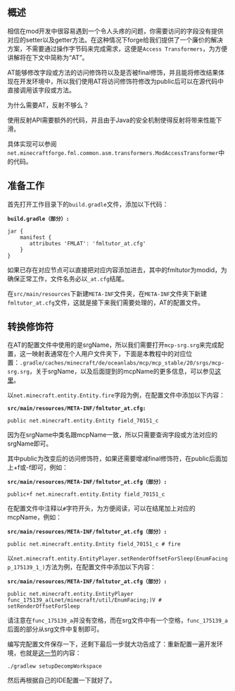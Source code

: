 ## 概述

相信在mod开发中很容易遇到一个令人头疼的问题，你需要访问的字段没有提供对应的setter以及getter方法。在这种情况下forge给我们提供了一个廉价的解决方案，不需要通过操作字节码来完成需求，这便是`Access Transformers`，为方便讲解将在下文中简称为“AT”。

AT能够修改字段或方法的访问修饰符以及是否被final修饰，并且能将修改结果体现在开发环境中，所以我们使用AT将访问修饰符修改为public后可以在源代码中直接调用该字段或方法。

为什么需要AT，反射不够么？

使用反射API需要额外的代码，并且由于Java的安全机制使得反射将带来性能下滑。

具体实现可以参阅`net.minecraftforge.fml.common.asm.transformers.ModAccessTransformer`中的代码。

## 准备工作

首先打开工作目录下的`build.gradle`文件，添加以下代码：

**`build.gradle（部分）:`**

```
jar {
    manifest {
	   attributes 'FMLAT': 'fmltutor_at.cfg'
    }
}
```

如果已存在对应节点可以直接把对应内容添加进去，其中的fmltutor为modid，为确保正常工作，文件名务必以`_at.cfg`结尾。

在`src/main/resources`下新建`META-INF`文件夹，在`META-INF`文件夹下新建`fmltutor_at.cfg`文件，这就是接下来我们需要处理的，AT的配置文件。

## 转换修饰符

在AT的配置文件中使用的是srgName，所以我们需要打开`mcp-srg.srg`来完成配置，这一映射表通常在个人用户文件夹下，下面是本教程中的对应位置：`.gradle/caches/minecraft/de/oceanlabs/mcp/mcp_stable/20/srgs/mcp-srg.srg`，关于srgName，以及后面提到的mcpName的更多信息，可以参见[这里](附录C-混淆与反射.html)。

以`net.minecraft.entity.Entity.fire`字段为例，在配置文件中添加以下内容：

**`src/main/resources/META-INF/fmltutor_at.cfg:`**

```
public net.minecraft.entity.Entity field_70151_c
```

因为在srgName中类名跟mcpName一致，所以只需要查询字段或方法对应的srgName即可。

其中public为改变后的访问修饰符，如果还需要增减final修饰符，在public后面加上+f或-f即可，例如：

**`src/main/resources/META-INF/fmltutor_at.cfg（部分）:`**

```
public+f net.minecraft.entity.Entity field_70151_c
```

在配置文件中注释以`#`字符开头，为方便阅读，可以在结尾加上对应的mcpName，例如：

**`src/main/resources/META-INF/fmltutor_at.cfg（部分）:`**

```
public net.minecraft.entity.Entity field_70151_c # fire
```

以`net.minecraft.entity.EntityPlayer.setRenderOffsetForSleep(EnumFacing p_175139_1_)`方法为例，在配置文件中添加以下内容：

**`src/main/resources/META-INF/fmltutor_at.cfg（部分）:`**

```
public net.minecraft.entity.EntityPlayer func_175139_a(Lnet/minecraft/util/EnumFacing;)V # setRenderOffsetForSleep
```

请注意在`func_175139_a`并没有空格，而在srg文件中有一个空格，`func_175139_a`后面的部分从srg文件中复制即可。

编写完配置文件保存一下，还剩下最后一步就大功告成了：重新配置一遍开发环境，也就是[这一节](1.1-配置你的工作环境.md)的内容：

```
./gradlew setupDecompWorkspace
```

然后再根据自己的IDE配置一下就好了。
